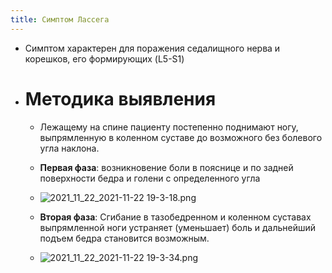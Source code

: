 ```yaml
---
title: Симптом Лассега
---
```


- Симптом характерен для поражения седалищного нерва и корешков, его
формирующих (L5-S1)

- # Методика выявления
	 - Лежащему на спине пациенту постепенно поднимают ногу, выпрямленную в коленном суставе до возможного без болевого угла наклона.

	 - **Первая фаза**: возникновение боли в пояснице и по задней поверхности бедра и голени с определенного угла

	 - ![2021_11_22_2021-11-22 19-3-18.png](https://cdn.logseq.com/%2F90d07cd0-0c20-405f-b80f-bbc874a0823a0b8e099a-b60f-4bfe-911a-8d253dcf415c2021_11_22_2021-11-22%2019-3-18.png?Expires=4791197095&Signature=dnO1YW0gX0kwQypOuWB8GC4oMAm~0xCeu02WTowM-zblHtI4siM1gf3ZYkZ6oPucBupud6O79VzKxc-l43LEIqsNVQAkyAboxJJP2SJbYMccZNOilhgE6-JJ6hvbdawxQXkISQQBI6HoGAAOW1b-i3wiVLaUhU8o~ta6XBYwNd6f86OWeyQNw5RoQzVlpujgbMx2QaOFTfpb3BnrOMzOVzTHABF~Sytu3PYLmiKzJ8QkmYan4krh3eNAO8ajhKEvj5fnWRC3WECVlCj5QpkXbYS~A6NUVncuSCp9UDLqpLemd78Qnjk6wAmKt6MXXAo2KulVU9Fzd2x2pJPH~06jrA__&Key-Pair-Id=APKAJE5CCD6X7MP6PTEA)

	 - **Вторая фаза**: Сгибание в тазобедренном и коленном суставах выпрямленной ноги устраняет (уменьшает) боль и дальнейший подъем бедра становится возможным.

	 - ![2021_11_22_2021-11-22 19-3-34.png](https://cdn.logseq.com/%2F90d07cd0-0c20-405f-b80f-bbc874a0823aa44f1e78-6a82-4dd7-ae37-f8cf2e0d1ae82021_11_22_2021-11-22%2019-3-34.png?Expires=4791197106&Signature=VkaWcDPpmLI6taGC1~ejgqGGoWkol0GrY50QZaJcLReQj-JTdVEbCQv1bBRX~R-a-K8tOELCKOQNVtkM4HMMUnUVNnFDrSUQxg35lsm18ZRhbRptvV24vurldETM1S7Bs4A8q4sLN8r-7HXuEO9bGAkwnU1JxyoQL5WB2~b~4mZvgVUt9TQfoNNjAwLJWw2LK3jtmbFSMn0lNnlL6fmKEepEwHRerZH8PizihqUex8zR0pSXmZuroZSbH4-LpgCZl81XmK~zrB0y63Qo-885ie7xexvcG~B5Sl6THv7JgU1cR7ZruN5BcT2vATcnHPyaG2hLM7k6-YjDQEoQ6uONPg__&Key-Pair-Id=APKAJE5CCD6X7MP6PTEA)
